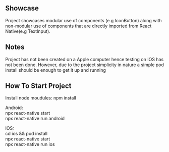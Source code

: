 
## Showcase
Project showcases modular use of components (e.g IconButton) along with non-modular use of components that are directly imported from React Native(e.g TextInput).

## Notes 
Project has not been created on a Apple computer hence testing on IOS has not been done. However, due to the project simplicity in nature a simple pod install should be enough to get it up and running

## How To Start Project

Install node moudules: 
npm install 

Android: <br />
npx react-native start <br />
npx react-native run android <br />

IOS:<br />
cd ios && pod install <br /> 
npx react-native start <br />
npx react-native run ios<br />
